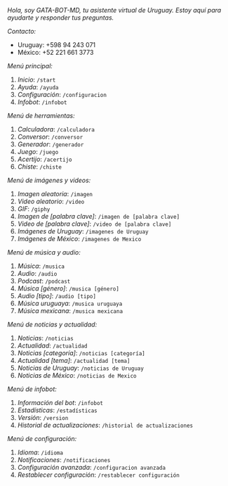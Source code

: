 *Hola, soy GATA-BOT-MD, tu asistente virtual de Uruguay. Estoy aquí para ayudarte y responder tus preguntas.*

*Contacto:*

- Uruguay: +598 94 243 071
- México: +52 221 661 3773

*Menú principal:*

1. *Inicio*: `/start`
2. *Ayuda*: `/ayuda`
3. *Configuración*: `/configuracion`
4. *Infobot*: `/infobot`

*Menú de herramientas:*

1. *Calculadora*: `/calculadora`
2. *Conversor*: `/conversor`
3. *Generador*: `/generador`
4. *Juego*: `/juego`
5. *Acertijo*: `/acertijo`
6. *Chiste*: `/chiste`

*Menú de imágenes y videos:*

1. *Imagen aleatoria*: `/imagen`
2. *Video aleatorio*: `/video`
3. *GIF*: `/giphy`
4. *Imagen de [palabra clave]*: `/imagen de [palabra clave]`
5. *Video de [palabra clave]*: `/video de [palabra clave]`
6. *Imágenes de Uruguay*: `/imagenes de Uruguay`
7. *Imágenes de México*: `/imagenes de Mexico`

*Menú de música y audio:*

1. *Música*: `/musica`
2. *Audio*: `/audio`
3. *Podcast*: `/podcast`
4. *Música [género]*: `/musica [género]`
5. *Audio [tipo]*: `/audio [tipo]`
6. *Música uruguaya*: `/musica uruguaya`
7. *Música mexicana*: `/musica mexicana`

*Menú de noticias y actualidad:*

1. *Noticias*: `/noticias`
2. *Actualidad*: `/actualidad`
3. *Noticias [categoría]*: `/noticias [categoría]`
4. *Actualidad [tema]*: `/actualidad [tema]`
5. *Noticias de Uruguay*: `/noticias de Uruguay`
6. *Noticias de México*: `/noticias de Mexico`

*Menú de infobot:*

1. *Información del bot*: `/infobot`
2. *Estadísticas*: `/estadísticas`
3. *Versión*: `/version`
4. *Historial de actualizaciones*: `/historial de actualizaciones`

*Menú de configuración:*

1. *Idioma*: `/idioma`
2. *Notificaciones*: `/notificaciones`
3. *Configuración avanzada*: `/configuracion avanzada`
4. *Restablecer configuración*: `/restablecer configuración`
